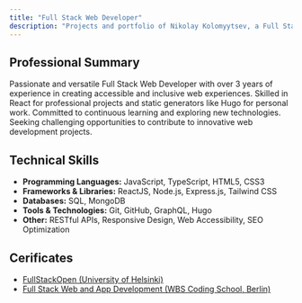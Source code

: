 ```yaml
---
title: "Full Stack Web Developer"
description: "Projects and portfolio of Nikolay Kolomyytsev, a Full Stack Web Developer with a focus on creating accessible and inclusive web experiences."
---
```


## Professional Summary

Passionate and versatile Full Stack Web Developer with over 3 years of experience in creating accessible and inclusive web experiences. Skilled in React for professional projects and static generators like Hugo for personal work. Committed to continuous learning and exploring new technologies. Seeking challenging opportunities to contribute to innovative web development projects.

## Technical Skills

- **Programming Languages:** JavaScript, TypeScript, HTML5, CSS3
- **Frameworks & Libraries:** ReactJS, Node.js, Express.js, Tailwind CSS
- **Databases:** SQL, MongoDB
- **Tools & Technologies:** Git, GitHub, GraphQL, Hugo
- **Other:** RESTful APIs, Responsive Design, Web Accessibility, SEO Optimization

## Cerificates

- [FullStackOpen (University of Helsinki)](./images/certificate-fullstack.png)
- [Full Stack Web and App Development (WBS Coding School, Berlin)](./pdf/certificate_Nikolay_Kolomyytsev.pdf)
